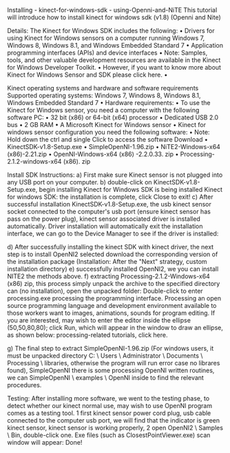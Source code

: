 Installing - kinect-for-windows-sdk - using-Openni-and-NiTE
This tutorial will introduce how to install kinect for windows sdk (v1.8) (Openni and Nite)

Details: The Kinect for Windows SDK includes the following: • Drivers for using Kinect for Windows sensors on a computer running Windows 7, Windows 8, Windows 8.1, and Windows Embedded Standard 7 • Application programming interfaces (APIs) and device interfaces • Note: Samples, tools, and other valuable development resources are available in the Kinect for Windows Developer Toolkit. • However, if you want to know more about Kinect for Windows Sensor and SDK please click here. •

Kinect operating systems and hardware and software requirements Supported operating systems: Windows 7, Windows 8, Windows 8.1, Windows Embedded Standard 7 • Hardware requirements: • To use the Kinect for Windows sensor, you need a computer with the following software PC: • 32 bit (x86) or 64-bit (x64) processor • Dedicated USB 2.0 bus • 2 GB RAM • A Microsoft Kinect for Windows sensor • Kinect for windows sensor configuration you need the following software: • Note: Hold down the ctrl and single Click to access the software Download • KinectSDK-v1.8-Setup.exe • SimpleOpenNI-1.96.zip • NiTE2-Windows-x64 (x86)-2.21.zip • OpenNI-Windows-x64 (x86) -2.2.0.33. zip • Processing-2.1.2-windows-x64 (x86). zip

Install SDK Instructions: a) First make sure Kinect sensor is not plugged into any USB port on your computer. b) double-click on KinectSDK-v1.8-Setup.exe, begin installing Kinect for Windows SDK is being installed Kinect for windows SDK: the installation is complete, click Close to exit! c) After successful installation KinectSDK-v1.8-Setup.exe, the usb kinect sensor socket connected to the computer's usb port (ensure kinect sensor has pass on the power plug), kinect sensor associated driver is installed automatically.
Driver installation will automatically exit the installation interface, we can go to the Device Manager to see if the driver is installed:

d) After successfully installing the kinect SDK with kinect driver, the next step is to install OpenNI2 selected download the corresponding version of the installation package (Installation: After the "Next" strategy, custom installation directory) e) successfully installed OpenNI2, we you can install NITE2 the methods above. f) extracting Processing-2.1.2-Windows-x64 (x86) zip, this process simply unpack the archive to the specified directory can (no installation), open the unpacked folder: Double-click to enter processing.exe processing the programming interface. Processing an open source programming language and development environment available to those workers want to images, animations, sounds for program editing. If you are interested, may wish to enter the editor inside the ellipse (50,50,80,80); click Run, which will appear in the window to draw an ellipse, as shown below: processing-related tutorials, click here.

g) The final step to extract SimpleOpenNI-1.96.zip (For windows users, it must be unpacked directory C: \ Users \ Administrator \ Documents \ Processing \ libraries, otherwise the program will run error case no librares found), SimpleOpenNI there is some processing OpenNI written routines, we can SimpleOpenNI \ examples \ OpenNI inside to find the relevant procedures.

Testing: After installing more software, we went to the testing phase, to detect whether our kinect normal use, may wish to use OpenNI program comes as a testing tool. 1 first kinect sensor power cord plug, usb cable connected to the computer usb port, we will find that the indicator is green kinect sensor, kinect sensor is working properly, 2 open OpenNI2 \ Samples \ Bin, double-click one. Exe files (such as ClosestPointViewer.exe) scan window will appear:
Done!
